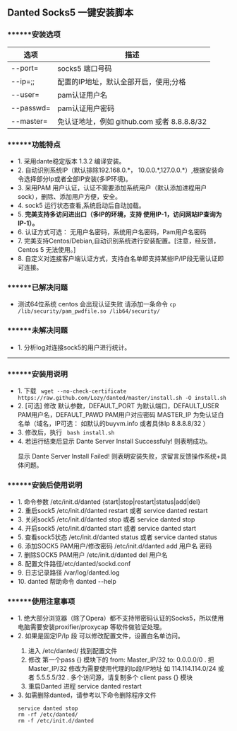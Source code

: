 <h2>Danted Socks5 一键安装脚本</h2>
<h3>******安装选项</h3>

| 选项 | 描述 |
| ----- | ----- |
| --port= | socks5 端口号码 |
| --ip=;; | 配置的IP地址，默认全部开启，使用;分格 |
| --user= | pam认证用户名 |
| --passwd= | pam认证用户密码|
| --master= | 免认证地址，例如 github.com 或者 8.8.8.8/32 |
    
<h3>******功能特点</h3>
<ul>
<li>1. 采用dante稳定版本 1.3.2 编译安装。</li>
<li>2. 自动识别系统IP（默认排除192.168.0.*， 10.0.0.*,127.0.0.*）,根据安装命令选择部分Ip或者全部IP安装(多IP环境)。</li>
<li>3. 采用PAM 用户认证，认证不需要添加系统用户（默认添加进程用户sock），删除、添加用户方便，安全。</li>
<li>4. sock5 运行状态查看,系统启动后自动加载。</li>
<li>5. <b>完美支持多访问进出口（多IP的环境，支持 使用IP-1，访问网站IP查询为IP-1）。</b></li>
<li>6. 认证方式可选： 无用户名密码，系统用户名密码，Pam用户名密码</li>
<li>7. 完美支持Centos/Debian,自动识别系统进行安装配置。[注意，经反馈，Centos 5 无法使用。]</li>
<li>8. 自定义对连接客户端认证方式，支持白名单即支持某些IP/IP段无需认证即可连接。</li>
</ul>
<h3>******已解决问题</h3>
<ul>
<li>测试64位系统 centos 会出现认证失败 请添加一条命令 <code>cp /lib/security/pam_pwdfile.so /lib64/security/ </code></li>
</ul>
<h3>******未解决问题</h3>
<ul>
<li>1. 分析log对连接sock5的用户进行统计。</li>
</ul>
<hr>
<h3>******安装用说明</h3>
<ul>
<li> 1. 下载 
<code> wget --no-check-certificate https://raw.github.com/Lozy/danted/master/install.sh -O install.sh </code> </li>
<li> 2. [可选] 修改 默认参数，DEFAULT_PORT 为默认端口，DEFAULT_USER PAM用户名，DEFAULT_PAWD PAM用户对应密码 MASTER_IP 为免认证白名单（域名，IP可选：  如默认的buyvm.info 或者具体Ip 8.8.8.8/32 ）</li>
<li> 3. 修改后，执行 <code> bash install.sh </code> </li>
<li> 4. 若运行结束后显示 Dante Server Install Successfuly! 则表明成功。
<p>显示 Dante Server Install Failed! 则表明安装失败，求留言反馈操作系统+具体问题。</p></li>
</ul>
<h3>******安装后使用说明</h3>
<ul>
<li> 1. 命令参数 /etc/init.d/danted {start|stop|restart|status|add|del}</li>
<li> 2. 重启sock5 /etc/init.d/danted restart  或者 service danted restart </li>
<li> 3. 关闭sock5 /etc/init.d/danted stop 或者 service danted stop </li>
<li> 4. 开启sock5 /etc/init.d/danted start 或者 service danted start </li>
<li> 5. 查看sock5状态 /etc/init.d/danted status 或者 service danted status </li>
<li> 6. 添加SOCK5 PAM用户/修改密码 /etc/init.d/danted add 用户名 密码</li>
<li> 7. 删除SOCK5 PAM用户 /etc/init.d/danted del 用户名</li>
<li> 8. 配置文件路径/etc/danted/sockd.conf </li>
<li> 9. 日志记录路径 /var/log/danted.log</li>
<li> 10. danted 帮助命令 danted --help </li>
</ul>
<h3>******使用注意事项</h3>
<ul>
<li> 1. 绝大部分浏览器（除了Opera）都不支持带密码认证的Socks5，所以使用电脑需要安装proxifier/proxycap 等软件做验证处理。</li> 
<li> 2. 如果是固定IP/Ip 段 可以修改配置文件，设置白名单访问。</li>
<ol>
<li>进入 /etc/danted/ 找到配置文件</li>
<li>修改 第一个pass {} 模块下的 from: Master_IP/32 to: 0.0.0.0/0 . 把 Master_IP/32 修改为需要使用代理的Ip段/IP地址 如 114.114.114.0/24 或者 5.5.5.5/32 . 多个访问源，请复制多个 client pass {} 模块</li>
<li>重启Danted 进程 service danted restart </li>
</ol>
<li> 3. 如需删除danted，请参考以下命令删除程序文件</li>

    service danted stop
    rm -rf /etc/danted/
    rm -f /etc/init.d/danted

</ul>
